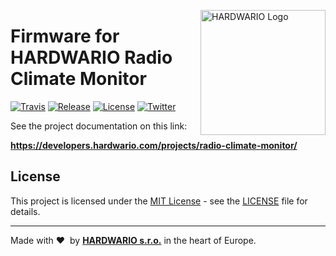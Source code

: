 <a href="https://www.hardwario.com/"><img src="https://www.hardwario.com/ci/assets/hw-logo.svg" width="200" alt="HARDWARIO Logo" align="right"></a>

# Firmware for HARDWARIO Radio Climate Monitor

[![Travis](https://img.shields.io/travis/bigclownlabs/bcf-radio-climate-monitor/master.svg)](https://travis-ci.org/bigclownlabs/bcf-radio-climate-monitor)
[![Release](https://img.shields.io/github/release/bigclownlabs/bcf-radio-climate-monitor.svg)](https://github.com/bigclownlabs/bcf-radio-climate-monitor/releases)
[![License](https://img.shields.io/github/license/bigclownlabs/bcf-radio-climate-monitor.svg)](https://github.com/bigclownlabs/bcf-radio-climate-monitor/blob/master/LICENSE)
[![Twitter](https://img.shields.io/twitter/follow/hardwario_en.svg?style=social&label=Follow)](https://twitter.com/hardwario_en)

See the project documentation on this link:

**https://developers.hardwario.com/projects/radio-climate-monitor/**

## License

This project is licensed under the [MIT License](https://opensource.org/licenses/MIT/) - see the [LICENSE](LICENSE) file for details.

---

Made with &#x2764;&nbsp; by [**HARDWARIO s.r.o.**](https://www.hardwario.com/) in the heart of Europe.
